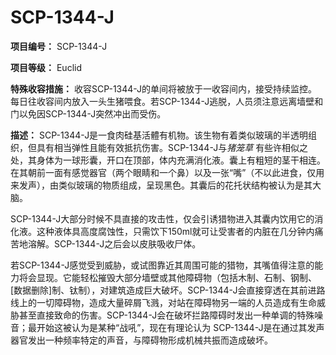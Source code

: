# SCP-1344-J
                        


**项目编号：** SCP-1344-J

**项目等级：** Euclid

**特殊收容措施：** 收容SCP-1344-J的单间将被放于一收容间内，接受持续监控。每日往收容间内放入一头生猪喂食。若SCP-1344-J逃脱，人员须注意远离墙壁和门以免因SCP-1344-J突然冲出而受伤。

**描述：** SCP-1344-J是一食肉硅基活體有机物。该生物有着类似玻璃的半透明组织，但具有相当弹性且能有效抵抗伤害。SCP-1344-J与*猪笼草* 有些许相似之处，其身体为一球形囊，开口在顶部，体内充满消化液。囊上有粗短的茎干相连。在其朝前一面有感觉器官（两个眼睛和一个鼻）以及一张“嘴”（不以此进食，仅用来发声），由类似玻璃的物质组成，呈现黑色。其囊后的花托状结构被认为是其大脑。

SCP-1344-J大部分时候不具直接的攻击性，仅会引诱猎物进入其囊内饮用它的消化液。这种液体具高度腐蚀性，只需饮下150ml就可让受害者的内脏在几分钟内痛苦地溶解。SCP-1344-J之后会以皮肤吸收尸体。

若SCP-1344-J感觉受到威胁，或试图靠近其周围可能的猎物，其嘴值得注意的能力将会显现。它能轻松摧毁大部分墙壁或其他障碍物（包括木制、石制、钢制、[数据删除]制、钛制），对建筑造成巨大破坏。SCP-1344-J会直接穿透在其前进路线上的一切障碍物，造成大量碎屑飞溅，对站在障碍物另一端的人员造成有生命威胁甚至直接致命的伤害。SCP-1344-J会在破坏拦路障碍时发出一种单调的特殊噪音；最开始这被认为是某种“战吼”，现在有理论认为 SCP-1344-J是在通过其发声器官发出一种频率特定的声音，与障碍物形成机械共振而造成破坏。



                    